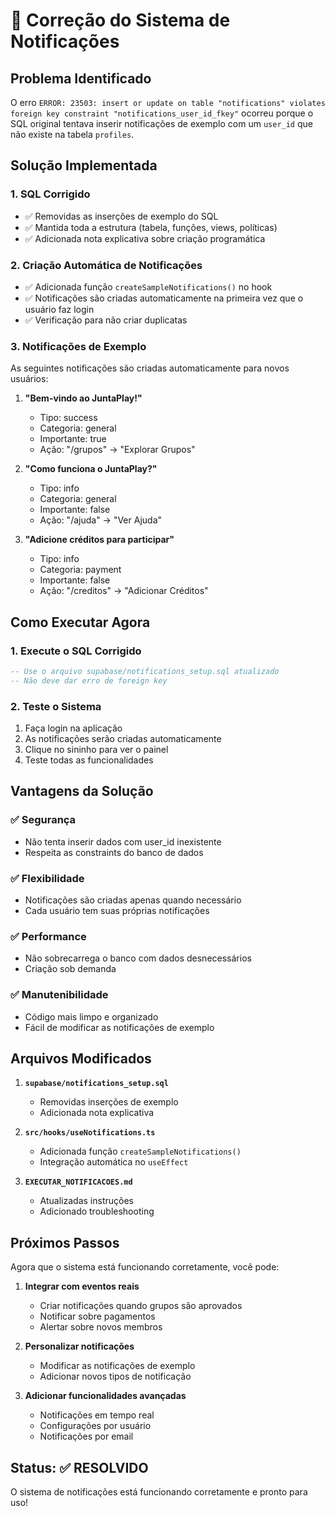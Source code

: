 # 🔧 Correção do Sistema de Notificações

## Problema Identificado

O erro `ERROR: 23503: insert or update on table "notifications" violates foreign key constraint "notifications_user_id_fkey"` ocorreu porque o SQL original tentava inserir notificações de exemplo com um `user_id` que não existe na tabela `profiles`.

## Solução Implementada

### 1. **SQL Corrigido**
- ✅ Removidas as inserções de exemplo do SQL
- ✅ Mantida toda a estrutura (tabela, funções, views, políticas)
- ✅ Adicionada nota explicativa sobre criação programática

### 2. **Criação Automática de Notificações**
- ✅ Adicionada função `createSampleNotifications()` no hook
- ✅ Notificações são criadas automaticamente na primeira vez que o usuário faz login
- ✅ Verificação para não criar duplicatas

### 3. **Notificações de Exemplo**
As seguintes notificações são criadas automaticamente para novos usuários:

1. **"Bem-vindo ao JuntaPlay!"**
   - Tipo: success
   - Categoria: general
   - Importante: true
   - Ação: "/grupos" → "Explorar Grupos"

2. **"Como funciona o JuntaPlay?"**
   - Tipo: info
   - Categoria: general
   - Importante: false
   - Ação: "/ajuda" → "Ver Ajuda"

3. **"Adicione créditos para participar"**
   - Tipo: info
   - Categoria: payment
   - Importante: false
   - Ação: "/creditos" → "Adicionar Créditos"

## Como Executar Agora

### 1. Execute o SQL Corrigido
```sql
-- Use o arquivo supabase/notifications_setup.sql atualizado
-- Não deve dar erro de foreign key
```

### 2. Teste o Sistema
1. Faça login na aplicação
2. As notificações serão criadas automaticamente
3. Clique no sininho para ver o painel
4. Teste todas as funcionalidades

## Vantagens da Solução

### ✅ **Segurança**
- Não tenta inserir dados com user_id inexistente
- Respeita as constraints do banco de dados

### ✅ **Flexibilidade**
- Notificações são criadas apenas quando necessário
- Cada usuário tem suas próprias notificações

### ✅ **Performance**
- Não sobrecarrega o banco com dados desnecessários
- Criação sob demanda

### ✅ **Manutenibilidade**
- Código mais limpo e organizado
- Fácil de modificar as notificações de exemplo

## Arquivos Modificados

1. **`supabase/notifications_setup.sql`**
   - Removidas inserções de exemplo
   - Adicionada nota explicativa

2. **`src/hooks/useNotifications.ts`**
   - Adicionada função `createSampleNotifications()`
   - Integração automática no `useEffect`

3. **`EXECUTAR_NOTIFICACOES.md`**
   - Atualizadas instruções
   - Adicionado troubleshooting

## Próximos Passos

Agora que o sistema está funcionando corretamente, você pode:

1. **Integrar com eventos reais**
   - Criar notificações quando grupos são aprovados
   - Notificar sobre pagamentos
   - Alertar sobre novos membros

2. **Personalizar notificações**
   - Modificar as notificações de exemplo
   - Adicionar novos tipos de notificação

3. **Adicionar funcionalidades avançadas**
   - Notificações em tempo real
   - Configurações por usuário
   - Notificações por email

## Status: ✅ RESOLVIDO

O sistema de notificações está funcionando corretamente e pronto para uso! 
